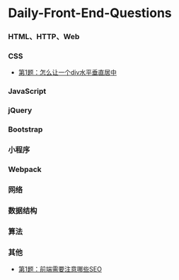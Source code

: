 # Daily-Front-End-Questions

### HTML、HTTP、Web

### CSS
* [第1题：怎么让一个div水平垂直居中](https://github.com/lzcdev/Daily-Front-End-Questions/issues/2)

### JavaScript

### jQuery

### Bootstrap

###  小程序

### Webpack

### 网络
### 数据结构
### 算法
###  其他
* [第1题：前端需要注意哪些SEO](https://github.com/lzcdev/Daily-Front-End-Questions/issues/3)


